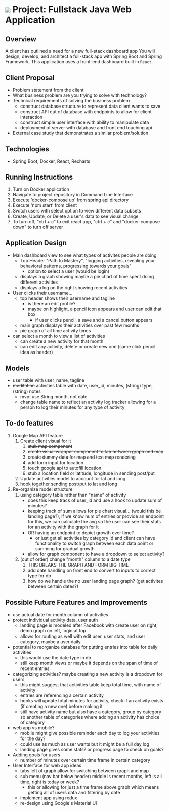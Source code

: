 # ![](https://ga-dash.s3.amazonaws.com/production/assets/logo-9f88ae6c9c3871690e33280fcf557f33.png) Project: Fullstack Java Web Application 
## Overview

A client has outlined a need for a new full-stack dashboard app
You will design, develop, and architect a full-stack app with Spring Boot and Spring Framework. This application uses a front-end dashboard built in `React`.

## Client Proposal
- Problem statement from the client
- What business problem are you trying to solve with technology?
- Technical requirements of solving the business problem
    - construct database structure to represent data client wants to save
    - construct API out of database with endpoints to allow for client interaction
    - construct simple user interface with ability to manipulate data
    - deployment of server with database and front end touching api
- External case study that demonstrates a similar problem/solution


## Technologies
- Spring Boot, Docker, React, Recharts

## Running Instructions
1. Turn on Docker application
2. Navigate to project repository in Command Line Interface
3. Execute 'docker-compose up' from spring api directory
4. Execute 'npm start' from client
5. Switch users with select option to view different data subsets
6. Create, Update, or Delete a user's data to see visual change
7. To turn off, "ctrl + c" to exit react app, "ctrl + c" and "docker-compose down" to turn off server

## Application Design
- Main dashboard view to see what types of activites people are doing
    - Top Header "Path to Mastery", "logging activities, revealing your behavioral patterns, progressing towards your goals"
        - option to select a user (would be login)
    - displays a graph showing maybe a pie chart of time spent doing different activities
    - displays a log on the right showing recent activities
- User clicks their username...
    - top header shows their username and tagline
        - is there an edit profile?
        - maybe on highlight, a pencil icon appears and user can edit that box
            - if user clicks pencil, a save and a cancel button appears
    - main graph displays their activities over past few months
    - pie graph of all time activity times
- can select a month to view a list of activities
    - can create a new activity for that month
    - can edit any activity, delete or create new one (same click pencil idea as header)

## Models
- user table with user_name, tagline
- ~~meditation~~ activities table with date, user_id, minutes, (string) type, (string) notes
    - mvp: use String month, not date
    - change table name to reflect an activity log tracker allowing for a person to log their minutes for any type of activity

## To-do features
1. Google Map API feature
    1. Create client visual for it
        1. ~~stub map component~~
        2. ~~create visual wrapper component to tab between graph and map~~
        3. ~~create dummy data for map and test map rendering~~
        4. add form input for location
        5. touch google api to autofill location
        6. stub a location field or latitude, longitude in sending post/put
    2. Update activities model to account for lat and long
    3. hook together sending post/put to lat and long
2. Re-organize model structure
    1. using category table rather than "name" of activity
        - does this keep track of user_id and use a hook to update sum of minutes?
        - keeping track of sum allows for pie chart visual... (would this be landing page?), if we know num of entries or provide an endpoint for this, we can calculate the avg so the user can see their stats for an activity with the graph for it
        - OR having an endpoint to depict growth over time?
            - or just get all activities by category id and client can have functionality to switch graph between each data point or summing for gradual growth
        - allow for graph component to have a dropdown to select activity?
    2. (out of order) change "month" column to a date type
        1. THIS BREAKS THE GRAPH AND FORM BIG TIME
        2. add date handling on front end to convert to inputs to correct type for db
        3. how do we handle the no user landing page graph? (get activites between certain dates?)

## Possible Future Features and Improvements
- use actual date for month column of activities
- protect individual activity data, user auth
    - landing page is modeled after Facebook with create user on right, demo graph on left, login at top
    - allows for routing as well with edit user, user stats, and user category, maybe a user daily
- potential to reorganize database for putting entries into table for daily activities
    - this would use the date type in db
    - still keep month views or maybe it depends on the span of time of recent entries
- categorizing activities? maybe creating a new activity is a dropdown for users
    - this might suggest that activities table keep total time, with name of activity
    - entries are referencing a certain activity
    - hooks will update total minutes for activity, check if an activity exists (if creating a new one) before making it
    - still have activity name but also have a category, group by category so another table of categories where adding an activity has choice of category
- web app vs mobile?
    - mobile might give possible reminder each day to log your activities for the day?
    - could use as much as user wants but it might be a full day log
    - landing page gives some stats? or progress page to check on goals?
- Adding goals for users
    - number of minutes over certain time frame in certain category
- User Interface for web app ideas
    - tabs left of graph allow for switching between graph and map
    - sub menu (nav bar below header) middle is recent months, left is all time, right is today or week?
        - this or allowing for just a time frame above graph which means getting all of users data and filtering by date
    - implement app using redux
    - re-design using Google's Material UI